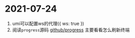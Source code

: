 # 2021-07-24
1. umi可以配置ws的代理({ ws: true })
2. 阅读`progress`源码
[github/progress](https://github.com/visionmedia/node-progress/blob/master/lib/node-progress.js)
主要看看怎么刷新终端